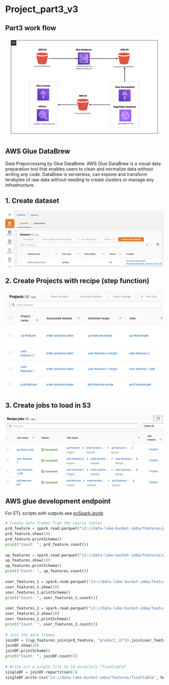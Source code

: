 # **Project_part3_v3**
## Part3 work flow
![](/Project_part3_v3/assets/data-flow.jpg)

## AWS Glue DataBrew 
Data Preporcessing by Glue DataBrew. AWS Glue DataBrew is a visual data preparation tool that enables users to clean and normalize data without writing any code. DataBrew is serverless, can explore and transform terabytes of raw data without needing to create clusters or manage any infrastructure.

## 1. Create dataset
![](/Project_part3_v3/assets/create-dataset.png)

## 2. Create Projects with recipe (step function)
![](/Project_part3_v3/assets/create-projects.png)

## 3. Create jobs to load in S3 
![](/Project_part3_v3/assets/create-jobs.png)

## AWS glue development endpoint
For ETL scripts with outputs see [pySpark.ipynb](/Project_part3_v3/pySpark.ipynb)

```py
# Create data frames from the source tables 
prd_feature = spark.read.parquet("s3://data-lake-bucket-imba/features/prd_feature_db")
prd_feature.show(10)
prd_feature.printSchema()
print("Count: ", prd_feature.count())

up_features = spark.read.parquet("s3://data-lake-bucket-imba/features/up_features_db")
up_features.show(10)
up_features.printSchema()
print("Count: ", up_features.count())

user_features_1 = spark.read.parquet("s3://data-lake-bucket-imba/features/user_feature1_db")
user_features_1.show(10)
user_features_1.printSchema()
print("Count: ", user_features_1.count())

user_features_2 = spark.read.parquet("s3://data-lake-bucket-imba/features/user_features_2_db")
user_features_2.show(10)
user_features_2.printSchema()
print("Count: ", user_features_2.count())

# Join the data frames 
joinDF = ((up_features.join(prd_feature, "product_id")).join(user_features_1, "user_id")).join(user_features_2, "user_id")
joinDF.show(10)
joinDF.printSchema()
print("Count: ", joinDF.count())

# Write out a single file to S3 directory "finaltable"
singleDF = joinDF.repartition(1)
singleDF.write.csv("s3://data-lake-bucket-imba/features/finaltable", header = "true")
```
